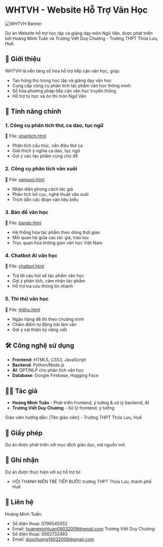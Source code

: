 # WHTVH - Website Hỗ Trợ Văn Học

![WHTVH Banner](https://images.unsplash.com/photo-1455390582262-044cdead277a?ixlib=rb-1.2.1&auto=format&fit=crop&w=1200&h=400&q=80)

Dự án Website hỗ trợ học tập và giảng dạy môn Ngữ Văn, được phát triển bởi Hoàng Minh Tuấn và Trương Viết Duy Chương - Trường THPT Thừa Lưu, Huế.

## 📌 Giới thiệu

WHTVH là nền tảng số hóa hỗ trợ tiếp cận văn học, giúp:
- Tạo hứng thú trong học tập và giảng dạy văn học
- Cung cấp công cụ phân tích tác phẩm văn học thông minh
- Số hóa phương pháp tiếp cận văn học truyền thống
- Hỗ trợ tự học và ôn thi môn Ngữ Văn

## 🚀 Tính năng chính

### 1. Công cụ phân tích thơ, ca dao, tục ngữ
📄 File: [phantich.html](phantich.html)
- Phân tích cấu trúc, vần điệu thơ ca
- Giải thích ý nghĩa ca dao, tục ngữ
- Gợi ý các tác phẩm cùng chủ đề

### 2. Công cụ phân tích văn xuôi
📄 File: [vanxuoi.html](vanxuoi.html)
- Nhận diện phong cách tác giả
- Phân tích bố cục, nghệ thuật văn xuôi
- Trích dẫn các đoạn văn tiêu biểu

### 3. Bản đồ văn học
📄 File: [bando.html](bando.html)
- Hệ thống hóa tác phẩm theo dòng thời gian
- Mối quan hệ giữa các tác giả, trào lưu
- Trực quan hóa không gian văn học Việt Nam

### 4. Chatbot AI văn học
📄 File: [chatbot.html](chatbot.html)
- Trả lời câu hỏi về tác phẩm văn học
- Gợi ý phân tích, cảm nhận tác phẩm
- Hỗ trợ tra cứu thông tin nhanh

### 5. Thi thử văn học
📄 File: [thithu.html](thithu.html)
- Ngân hàng đề thi theo chương trình
- Chấm điểm tự động bài làm văn
- Gợi ý cải thiện kỹ năng viết

## 🛠 Công nghệ sử dụng
- **Frontend**: HTML5, CSS3, JavaScript
- **Backend**: Python/Node.js
- **AI**: GPT/NLP cho phân tích văn học
- **Database**: Google Firebase, Hugging Face

## 👨‍💻 Tác giả
- **Hoàng Minh Tuấn** - Phát triển frontend, ý tưởng & xử lý backend, AI
- **Trương Viết Duy Chương** - Xử lý frontend, ý tưởng

Giáo viên hướng dẫn: [Tên giáo viên] - Trường THPT Thừa Lưu, Huế

## 📜 Giấy phép
Dự án được phát triển với mục đích giáo dục, mã nguồn mở.

## 🙏 Ghi nhận
Dự án được thực hiện với sự hỗ trợ từ:
- HỘI THANH NIÊN TRẺ TIẾP BƯỚC trường THPT Thừa Lưu, thành phố Huế

## 📌 Liên hệ
Hoàng Minh Tuấn:
- Số điện thoại: 0796545052
- Email: hoangminhtuan09032009@gmail.com
Trương Viết Duy Chương:
- Số điện thoại: 0562732483
- Email: duychuong14032009@gmail.com
